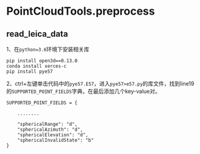 # PointCloudTools.preprocess

## read_leica_data

1、在`python=3.6`环境下安装相关库

    pip install open3d==0.13.0
    conda install xerces-c
    pip install pye57

2、ctrl+左键单击代码中的`pye57.E57`，进入`pye57>e57.py`的库文件，找到line19的`SUPPORTED_POINT_FIELDS`字典，在最后添加几个key-value对。

    SUPPORTED_POINT_FIELDS = {

        ........

        "sphericalRange": "d",
        "sphericalAzimuth": "d",
        "sphericalElevation": "d",
        "sphericalInvalidState": "b"
    }

